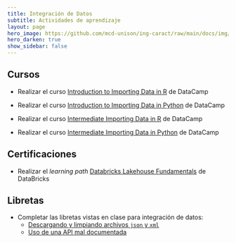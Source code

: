 ```yaml
---
title: Integración de Datos 
subtitle: Actividades de aprendizaje
layout: page
hero_image: https://github.com/mcd-unison/ing-caract/raw/main/docs/img/download-banner.jpg
hero_darken: true
show_sidebar: false
---
```



## Cursos

- Realizar el curso [Introduction to Importing Data in R](https://app.datacamp.com/learn/courses/introduction-to-importing-data-in-r) de DataCamp

- Realizar el curso [Introduction to Importing Data in Python](https://app.datacamp.com/learn/courses/introduction-to-importing-data-in-python) de DataCamp

- Realizar el curso [Intermediate Importing Data in R](https://app.datacamp.com/learn/courses/intermediate-importing-data-in-r) de DataCamp

- Realizar el curso [Intermediate Importing Data in Python](https://app.datacamp.com/learn/courses/intermediate-importing-data-in-python) de DataCamp


## Certificaciones

- Realizar el *learning path* [Databricks Lakehouse Fundamentals](https://customer-academy.databricks.com/learn/lp/21/Databricks%2520Lakehouse%2520Fundamentals%2520Learning%2520Plan) de DataBricks


## Libretas

- Completar las libretas vistas en clase para integración de datos:
  - [Descargando y limpiando archivos `json` y `xml`](https://github.com/mcd-unison/ing-caract/blob/main/ejemplos/integracion/python/descarga_datos.ipynb) 
  - [Uso de una API mal documentada](https://github.com/mcd-unison/ing-caract/blob/main/ejemplos/integracion/python/RNPDNO-API.ipynb)
